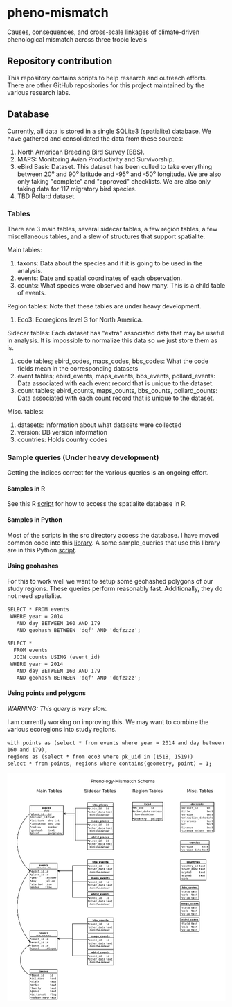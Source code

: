 # pheno-mismatch
Causes, consequences, and cross-scale linkages of climate-driven phenological mismatch across three tropic levels

## Repository contribution
This repository contains scripts to help research and outreach efforts. There are other GitHub repositories for this project maintained by the various research labs.

## Database
Currently, all data is stored in a single SQLite3 (spatialite) database. We have gathered and consolidated the data from these sources:

1. North American Breeding Bird Survey (BBS).
1. MAPS: Monitoring Avian Productivity and Survivorship.
1. eBird Basic Dataset. This dataset has been culled to take everything between 20⁰ and 90⁰ latitude and -95⁰ and -50⁰ longitude. We are also only taking "complete" and "approved" checklists. We are also only taking data for 117 migratory bird species.
1. TBD Pollard dataset.


### Tables
There are 3 main tables, several sidecar tables, a few region tables, a few miscellaneous tables, and a slew of structures that support spatialite.

Main tables:
1. taxons: Data about the species and if it is going to be used in the analysis.
1. events: Date and spatial coordinates of each observation.
1. counts: What species were observed and how many. This is a child table of events.

Region tables:
Note that these tables are under heavy development.
1. Eco3: Ecoregions level 3 for North America.

Sidecar tables:
Each dataset has "extra" associated data that may be useful in analysis. It is impossible to normalize this data so we just store them as is.
1. code tables; ebird_codes, maps_codes, bbs_codes: What the code fields mean in the corresponding datasets
1. event tables; ebird_events, maps_events, bbs_events, pollard_events: Data associated with each event record that is unique to the dataset.
1. count tables; ebird_counts, maps_counts, bbs_counts, pollard_counts: Data associated with each count record that is unique to the dataset.

Misc. tables:
1. datasets: Information about what datasets were collected
1. version: DB version information
1. countries: Holds country codes

### Sample queries (Under heavy development)
Getting the indices correct for the various queries is an ongoing effort.

#### Samples in R
See this R [script](R/example_sql.R) for how to access the spatialite database in R.

#### Samples in Python
Most of the scripts in the src directory access the database. I have moved common code into this [library](src/lib/sqlite.py). A some sample_queries that use this library are in this Python [script](src/example_sql.py).

#### Using geohashes
For this to work well we want to setup some geohashed polygons of our study regions. These queries perform reasonably fast. Additionally, they do not need spatialite.
```
SELECT * FROM events
 WHERE year = 2014
   AND day BETWEEN 160 AND 179
   AND geohash BETWEEN 'dqf' AND 'dqfzzzz';
```

```
SELECT *
  FROM events
  JOIN counts USING (event_id)
 WHERE year = 2014
   AND day BETWEEN 160 AND 179
   AND geohash BETWEEN 'dqf' AND 'dqfzzzz';
```

#### Using points and polygons
*WARNING: This query is very slow.*

I am currently working on improving this. We may want to combine the various ecoregions into study regions.
```
with points as (select * from events where year = 2014 and day between 160 and 179),
regions as (select * from eco3 where pk_uid in (1518, 1519))
select * from points, regions where contains(geometry, point) = 1;
```

![Output image](docs/schema/schema_1.png "Database Schema")
